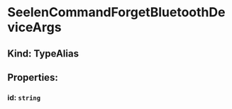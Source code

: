# **SeelenCommandForgetBluetoothDeviceArgs**

## **Kind: TypeAlias**

## **Properties**:

### id: `string`

